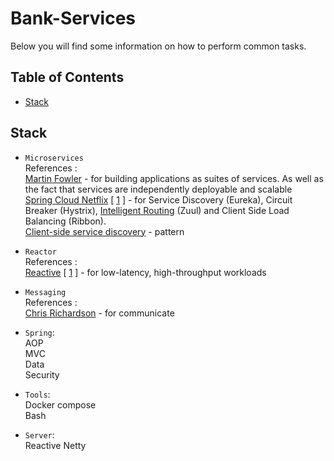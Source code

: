 # Bank-Services

Below you will find some information on how to perform common tasks.<br>

## Table of Contents

- [Stack](#stack)
## Stack

* `Microservices`<br> References :
<br>[Martin Fowler](https://martinfowler.com/articles/microservices.html) - for building applications as suites of services. As well as the fact that services are independently deployable and scalable
<br>[Spring Cloud Netflix](https://cloud.spring.io/spring-cloud-netflix/reference/html/)  [ [1](https://medium.com/swlh/spring-cloud-service-discovery-with-eureka-16f32068e5c7) ] - for Service Discovery (Eureka), Circuit Breaker (Hystrix), [Intelligent Routing](https://microservices.io/patterns/apigateway.html) (Zuul)  and Client Side Load Balancing (Ribbon).
<br>[Client-side service discovery](https://microservices.io/patterns/client-side-discovery.html) - pattern

* `Reactor`<br> References : 
<br> [Reactive](https://spring.io/reactive) [ [1](http://reactivex.io/) ] - for low-latency, high-throughput workloads

* `Messaging`<br> References : 
<br> [Chris Richardson](https://microservices.io/patterns/communication-style/messaging.html) - for communicate

* `Spring`: 
<br> AOP
<br> MVC
<br> Data
<br> Security

* `Tools`: 
<br> Docker compose
<br> Bash

* `Server`:
<br> Reactive Netty 


